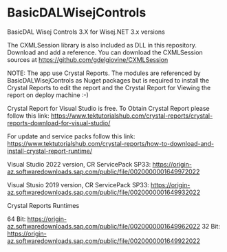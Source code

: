 # BasicDALWisejControls
BasicDAL Wisej Controls 3.X for Wisej.NET 3.x versions 

The CXMLSession library is also included as DLL in this repository. Download and add a reference.
You can download the CXMLSession sources at https://github.com/gdelgiovine/CXMLSession

NOTE: The app use Crystal Reports. The modules are referenced by BasicDALWisejControls as Nuget packages but is 
required to install the Crystal Reports to edit the report and the Crystal Report for Viewing the report
on deploy machine :-)

Crystal Report for Visual Studio is free.
To Obtain Crystal Report please follow this link:
https://www.tektutorialshub.com/crystal-reports/crystal-reports-download-for-visual-studio/

For update and service packs follow this link:
https://www.tektutorialshub.com/crystal-reports/how-to-download-and-install-crystal-report-runtime/

Visual Studio 2022 version, CR ServicePack SP33:
https://origin-az.softwaredownloads.sap.com/public/file/0020000001649972022

Visual Stusio 2019 version, CR ServicePack SP33:
https://origin-az.softwaredownloads.sap.com/public/file/0020000001649932022

Crystal Reports Runtimes

64 Bit: https://origin-az.softwaredownloads.sap.com/public/file/0020000001649962022
32 Bit: https://origin-az.softwaredownloads.sap.com/public/file/0020000001649922022

